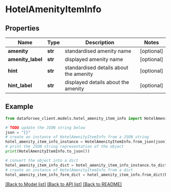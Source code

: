 # HotelAmenityItemInfo


## Properties

Name | Type | Description | Notes
------------ | ------------- | ------------- | -------------
**amenity** | **str** | standardised amenity name | [optional] 
**amenity_label** | **str** | displayed amenity name | [optional] 
**hint** | **str** | standardised details about the amenity | [optional] 
**hint_label** | **str** | displayed details about the amenity | [optional] 

## Example

```python
from dataforseo_client.models.hotel_amenity_item_info import HotelAmenityItemInfo

# TODO update the JSON string below
json = "{}"
# create an instance of HotelAmenityItemInfo from a JSON string
hotel_amenity_item_info_instance = HotelAmenityItemInfo.from_json(json)
# print the JSON string representation of the object
print(HotelAmenityItemInfo.to_json())

# convert the object into a dict
hotel_amenity_item_info_dict = hotel_amenity_item_info_instance.to_dict()
# create an instance of HotelAmenityItemInfo from a dict
hotel_amenity_item_info_form_dict = hotel_amenity_item_info.from_dict(hotel_amenity_item_info_dict)
```
[[Back to Model list]](../README.md#documentation-for-models) [[Back to API list]](../README.md#documentation-for-api-endpoints) [[Back to README]](../README.md)


